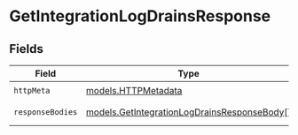 # GetIntegrationLogDrainsResponse


## Fields

| Field                                                                                            | Type                                                                                             | Required                                                                                         | Description                                                                                      |
| ------------------------------------------------------------------------------------------------ | ------------------------------------------------------------------------------------------------ | ------------------------------------------------------------------------------------------------ | ------------------------------------------------------------------------------------------------ |
| `httpMeta`                                                                                       | [models.HTTPMetadata](../models/httpmetadata.md)                                                 | :heavy_check_mark:                                                                               | N/A                                                                                              |
| `responseBodies`                                                                                 | [models.GetIntegrationLogDrainsResponseBody](../models/getintegrationlogdrainsresponsebody.md)[] | :heavy_minus_sign:                                                                               | A list of log drains                                                                             |